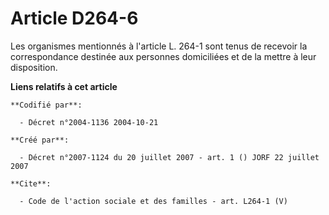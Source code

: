 # Article D264-6

Les organismes mentionnés à l'article L. 264-1 sont tenus de recevoir la correspondance destinée aux personnes domiciliées et
de la mettre à leur disposition.

**Liens relatifs à cet article**

	**Codifié par**:

	  - Décret n°2004-1136 2004-10-21

	**Créé par**:

	  - Décret n°2007-1124 du 20 juillet 2007 - art. 1 () JORF 22 juillet 2007

	**Cite**:

	  - Code de l'action sociale et des familles - art. L264-1 (V)
